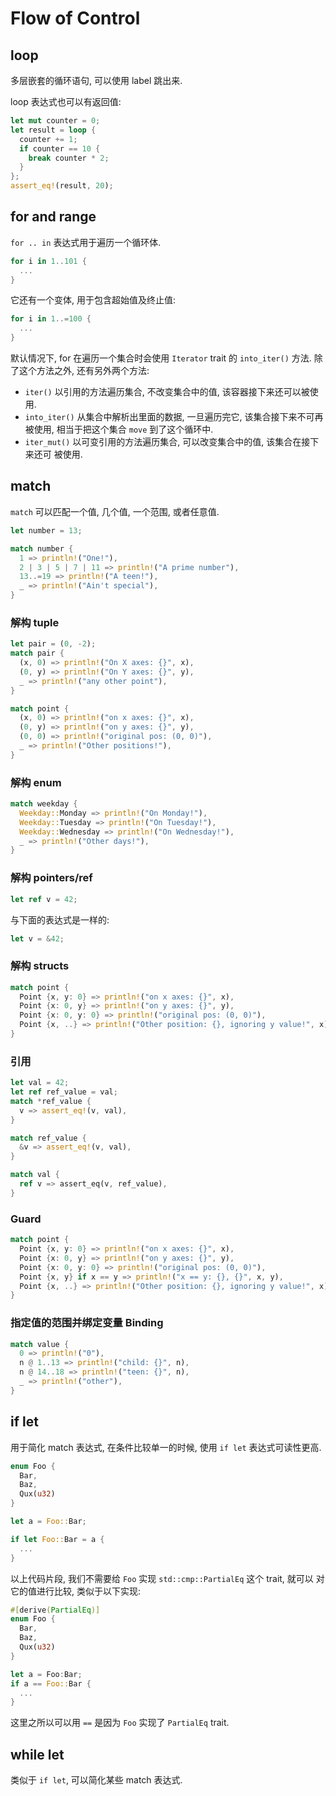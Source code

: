 
# Flow of Control

## loop
多层嵌套的循环语句, 可以使用 label 跳出来.

loop 表达式也可以有返回值:

```rust
let mut counter = 0;
let result = loop {
  counter += 1;
  if counter == 10 {
    break counter * 2;
  }
};
assert_eq!(result, 20);
```

## for and range
`for .. in` 表达式用于遍历一个循环体.

```rust
for i in 1..101 {
  ...
}
```

它还有一个变体, 用于包含超始值及终止值:
```rust
for i in 1..=100 {
  ...
}
```

默认情况下, for 在遍历一个集合时会使用 `Iterator` trait 的 `into_iter()` 方法.
除了这个方法之外, 还有另外两个方法:
* `iter()` 以引用的方法遍历集合, 不改变集合中的值, 该容器接下来还可以被使用.
* `into_iter()` 从集合中解析出里面的数据, 一旦遍历完它, 该集合接下来不可再被使用,
相当于把这个集合 `move` 到了这个循环中.
* `iter_mut()` 以可变引用的方法遍历集合, 可以改变集合中的值, 该集合在接下来还可
被使用.

## match
`match` 可以匹配一个值, 几个值, 一个范围, 或者任意值.

```rust
let number = 13;

match number {
  1 => println!("One!"),
  2 | 3 | 5 | 7 | 11 => println!("A prime number"),
  13..=19 => println!("A teen!"),
  _ => println!("Ain't special"),
}
```

### 解构 tuple
```rust
let pair = (0, -2);
match pair {
  (x, 0) => println!("On X axes: {}", x),
  (0, y) => println!("On Y axes: {}", y),
  _ => println!("any other point"),
}

match point {
  (x, 0) => println!("on x axes: {}", x),
  (0, y) => println!("on y axes: {}", y),
  (0, 0) => println!("original pos: (0, 0)"),
  _ => println!("Other positions!"),
}
```

### 解构 enum
```rust
match weekday {
  Weekday::Monday => println!("On Monday!"),
  Weekday::Tuesday => println!("On Tuesday!"),
  Weekday::Wednesday => println!("On Wednesday!"),
  _ => println!("Other days!"),
}
```

### 解构 pointers/ref

```rust
let ref v = 42;
```

与下面的表达式是一样的:

```rust
let v = &42;
```

### 解构 structs
```rust
match point {
  Point {x, y: 0} => println!("on x axes: {}", x),
  Point {x: 0, y} => println!("on y axes: {}", y),
  Point {x: 0, y: 0} => println!("original pos: (0, 0)"),
  Point {x, ..} => println!("Other position: {}, ignoring y value!", x),
}
```

### 引用
```rust
let val = 42;
let ref ref_value = val;
match *ref_value {
  v => assert_eq!(v, val),
}

match ref_value {
  &v => assert_eq!(v, val),
}

match val {
  ref v => assert_eq(v, ref_value),
}
```

### Guard
```rust
match point {
  Point {x, y: 0} => println!("on x axes: {}", x),
  Point {x: 0, y} => println!("on y axes: {}", y),
  Point {x: 0, y: 0} => println!("original pos: (0, 0)"),
  Point {x, y} if x == y => println!("x == y: {}, {}", x, y),
  Point {x, ..} => println!("Other position: {}, ignoring y value!", x),
}
```

### 指定值的范围并绑定变量 Binding
```rust
match value {
  0 => println!("0"),
  n @ 1..13 => println!("child: {}", n),
  n @ 14..18 => println!("teen: {}", n),
  _ => println!("other"),
}
```

## if let
用于简化 match 表达式, 在条件比较单一的时候, 使用 `if let` 表达式可读性更高.

```rust
enum Foo {
  Bar,
  Baz,
  Qux(u32)
}

let a = Foo::Bar;

if let Foo::Bar = a {
  ...
}
```

以上代码片段, 我们不需要给 `Foo` 实现 `std::cmp::PartialEq` 这个 trait, 就可以
对它的值进行比较, 类似于以下实现:

```rust
#[derive(PartialEq)]
enum Foo {
  Bar,
  Baz,
  Qux(u32)
}

let a = Foo:Bar;
if a == Foo::Bar {
  ...
}
```
这里之所以可以用 `==` 是因为 `Foo` 实现了 `PartialEq` trait.

## while let
类似于 `if let`, 可以简化某些 match 表达式.
